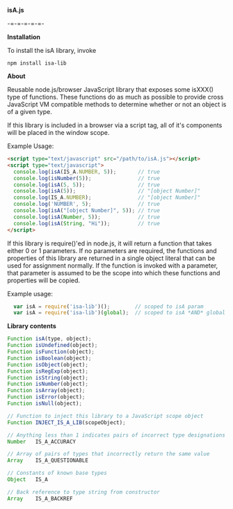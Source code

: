 **isA.js**

-=-=-=-=-=-

**Installation**

To install the isA library, invoke
```shell
npm install isa-lib
```

**About**

Reusable node.js/browser JavaScript library that exposes some isXXX() type of functions. These functions do as much as possible to provide cross JavaScript VM compatible methods to determine whether or not an object is of a given type.

If this library is included in a browser via a script tag, all of it's components will be placed in the window scope.

Example Usage:
```html
<script type="text/javascript" src="/path/to/isA.js"></script>
<script type="text/javascript">
  console.log(isA(IS_A.NUMBER, 5));       // true
  console.log(isNumber(5));               // true
  console.log(isA(5, 5));                 // true
  console.log(isA(5));                    // "[object Number]"
  console.log(IS_A.NUMBER);               // "[object Number]"
  console.log('NUMBER', 5);               // true
  console.log(isA("[object Number]", 5)); // true
  console.log(isA(Number, 5));            // true
  console.log(isA(String, "Hi"));         // true
</script>
```

If this library is require()'ed in node.js, it will return a function that takes either 0 or 1 parameters. If no parameters are required, the functions and properties of this library are returned in a single object literal that
can be used for assignment normally. If the function is invoked with a parameter, that parameter is assumed to be the scope into which these functions and properties will be copied.

Example usage:
```javascript
  var isA = require('isa-lib')();        // scoped to isA param
  var isA = require('isa-lib')(global);  // scoped to isA *AND* global
```

**Library contents**

```javascript
Function isA(type, object);
Function isUndefined(object);
Function isFunction(object);
Function isBoolean(object);
Function isObject(object);
Function isRegExp(object);
Function isString(object);
Function isNumber(object);
Function isArray(object);
Function isError(object);
Function isNull(object);

// Function to inject this library to a JavaScript scope object
Function INJECT_IS_A_LIB(scopeObject);

// Anything less than 1 indicates pairs of incorrect type designations
Number   IS_A_ACCURACY

// Array of pairs of types that incorrectly return the same value
Array    IS_A_QUESTIONABLE

// Constants of known base types
Object   IS_A

// Back reference to type string from constructor
Array    IS_A_BACKREF
```

